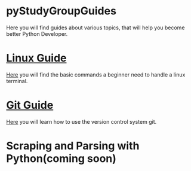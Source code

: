 # pyStudyGroupGuides

Here you will find guides about various topics, that will help you become better Python Developer.

# [Linux Guide](linux/linux.md)

[Here](linux/linux.md) you will find the basic commands a beginner need to handle a linux terminal.

# [Git Guide](git/git.md)

[Here](git/git.md) you will learn how to use the version control system git.

# Scraping and Parsing with Python\(coming soon)
